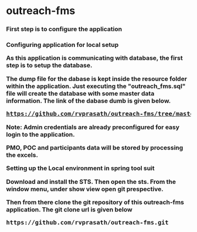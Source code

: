 # outreach-fms

<h3>First step is to configure the application<h3/>

<b>Configuring application for local setup</b>

As this application is communicating with database, the first step is to setup the database.

The dump file for the dabase is kept inside the resource folder within the application. Just executing the "outreach_fms.sql" file will create the database with some master data information.
The link of the dabase dumb is given below.
<pre><a href="https://github.com/rvprasath/outreach-fms/tree/master/outreach-fms/src/main/resources">https://github.com/rvprasath/outreach-fms/tree/master/outreach-fms/src/main/resources</a></pre>

<b>Note:</b> Admin credentials are already preconfigured for easy login to the application.

PMO, POC and participants data will be stored by processing the excels.

<b>Setting up the Local environment in spring tool suit<b/>
  
  Download and install the STS. Then open the sts. From the window menu, under show view open git prespective.
  
  Then from there clone the git repository of this outreach-fms application. The git clone url is given below
  
  <pre>https://github.com/rvprasath/outreach-fms.git</pre>
